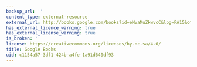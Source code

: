 ```yaml
---
backup_url: ''
content_type: external-resource
external_url: http://books.google.com/books?id=eMvaMuZkwvcC&lpg=PA15&ots=dSi889WjKv&dq=kum%20sing%20letters%20chinese%20girl&pg=PA15#v=onepage&q&f=false
has_external_licence_warning: true
has_external_license_warning: true
is_broken: ''
license: https://creativecommons.org/licenses/by-nc-sa/4.0/
title: Google Books
uid: c1154a57-3df1-424b-a4fe-1a91d640df93
---
```

